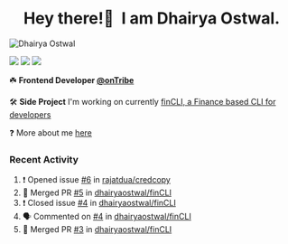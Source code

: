 <h1 align="center">Hey there!👋&nbsp; I am Dhairya Ostwal.</h1>
<!--<h4 align="center">A Business Development Manager turned Software Developer.</h3>-->
<p align="left"> <img src="https://komarev.com/ghpvc/?username=dhairyaostwal" alt="Dhairya Ostwal" /></p>

[<img src="https://img.shields.io/badge/linkedin-%230077B5.svg?&style=for-the-badge&logo=linkedin&logoColor=white" />](https://www.linkedin.com/in/dhairyaostwal/) [<img src = "https://img.shields.io/badge/twitter-%2320A1F1.svg?&style=for-the-badge&logo=twitter&logoColor=white">](https://twitter.com/dhairyaostwal/)
[<img src="https://img.shields.io/badge/medium-%23292929.svg?&style=for-the-badge&logo=medium&logoColor=white" />](https://medium.com/@dhairyaostwal)

☘️ **Frontend Developer [@onTribe](https://github.com/Tribe-Tech/)**

🛠 **Side Project** I'm working on currently [finCLI, a Finance based CLI for developers](https://github.com/dhairyaostwal/finCLI)

❓ More about me [here](https://dhairyaostwal.netlify.app/)

### Recent Activity
<!--START_SECTION:activity-->
1. ❗️ Opened issue [#6](https://github.com/rajatdua/credcopy/issues/6) in [rajatdua/credcopy](https://github.com/rajatdua/credcopy)
2. 🎉 Merged PR [#5](https://github.com/dhairyaostwal/finCLI/pull/5) in [dhairyaostwal/finCLI](https://github.com/dhairyaostwal/finCLI)
3. ❗️ Closed issue [#4](https://github.com/dhairyaostwal/finCLI/issues/4) in [dhairyaostwal/finCLI](https://github.com/dhairyaostwal/finCLI)
4. 🗣 Commented on [#4](https://github.com/dhairyaostwal/finCLI/issues/4) in [dhairyaostwal/finCLI](https://github.com/dhairyaostwal/finCLI)
5. 🎉 Merged PR [#3](https://github.com/dhairyaostwal/finCLI/pull/3) in [dhairyaostwal/finCLI](https://github.com/dhairyaostwal/finCLI)
<!--END_SECTION:activity-->
